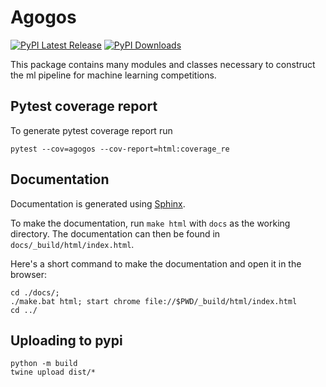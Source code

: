# Agogos

[![PyPI Latest Release](https://img.shields.io/pypi/v/agogos.svg)](https://pypi.org/project/agogos/)
[![PyPI Downloads](https://img.shields.io/pypi/dm/agogos.svg?label=PyPI%20downloads)](https://pypi.org/project/epochalyst/)

This package contains many modules and classes necessary to construct the ml pipeline for machine learning competitions.

## Pytest coverage report

To generate pytest coverage report run

```shell
pytest --cov=agogos --cov-report=html:coverage_re
```

## Documentation

Documentation is generated using [Sphinx](https://www.sphinx-doc.org/en/master/).

To make the documentation, run `make html` with `docs` as the working directory. The documentation can then be found in `docs/_build/html/index.html`.

Here's a short command to make the documentation and open it in the browser:

```shell
cd ./docs/;
./make.bat html; start chrome file://$PWD/_build/html/index.html
cd ../
```

## Uploading to pypi

```shell
python -m build
twine upload dist/*
```
